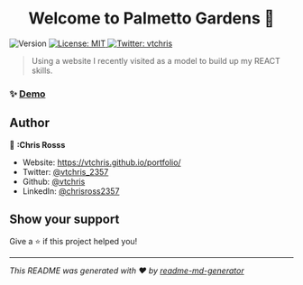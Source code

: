 <h1 align="center">Welcome to Palmetto Gardens 👋</h1>
<p>
  <img alt="Version" src="https://img.shields.io/badge/version-1.0.0-blue.svg?cacheSeconds=2592000" />
  <a href="#" target="_blank">
    <img alt="License: MIT" src="https://img.shields.io/badge/License-MIT-yellow.svg" />
  </a>
  <a href="https://twitter.com/vtchris" target="_blank">
    <img alt="Twitter: vtchris" src="https://img.shields.io/twitter/follow/vtchris.svg?style=social" />
  </a>
</p>

> Using a website I recently visited as a model to build up my REACT skills.

### ✨ [Demo](1)

## Author

👤 **:Chris Rosss**

* Website: https://vtchris.github.io/portfolio/
* Twitter: [@vtchris_2357](https://twitter.com/vtchris_2357)
* Github: [@vtchris](https://github.com/vtchris)
* LinkedIn: [@chrisross2357](https://www.linkedin.com/in/chrisross2357/)

## Show your support

Give a ⭐️ if this project helped you!

***
_This README was generated with ❤️ by [readme-md-generator](https://github.com/kefranabg/readme-md-generator)_